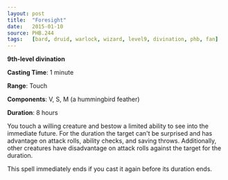 ```yaml
---
layout: post
title:  "Foresight"
date:   2015-01-10
source: PHB.244
tags:   [bard, druid, warlock, wizard, level9, divination, phb, fan]
---
```


**9th-level divination**

**Casting Time**: 1 minute

**Range**: Touch

**Components**: V, S, M (a hummingbird feather)

**Duration**: 8 hours

You touch a willing creature and bestow a limited ability to see into the immediate future. For the duration the target can't be surprised and has advantage on attack rolls, ability checks, and saving throws. Additionally, other creatures have disadvantage on attack rolls against the target for the duration.

This spell immediately ends if you cast it again before its duration ends.

